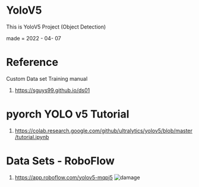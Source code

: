 # YoloV5
This is YoloV5 Project (Object Detection)

made = 2022 - 04- 07

# Reference
Custom Data set Training manual
1. https://sguys99.github.io/ds01

# pyorch YOLO v5 Tutorial
1. https://colab.research.google.com/github/ultralytics/yolov5/blob/master/tutorial.ipynb

# Data Sets - RoboFlow
1. https://app.roboflow.com/yolov5-mqpj5
![damage](https://user-images.githubusercontent.com/96514378/167980465-550687e1-ad98-4c1f-804c-ff6cedd7b359.PNG)
